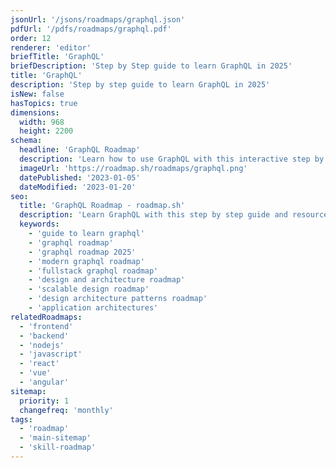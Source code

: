 ```yaml
---
jsonUrl: '/jsons/roadmaps/graphql.json'
pdfUrl: '/pdfs/roadmaps/graphql.pdf'
order: 12
renderer: 'editor'
briefTitle: 'GraphQL'
briefDescription: 'Step by Step guide to learn GraphQL in 2025'
title: 'GraphQL'
description: 'Step by step guide to learn GraphQL in 2025'
isNew: false
hasTopics: true
dimensions:
  width: 968
  height: 2200
schema:
  headline: 'GraphQL Roadmap'
  description: 'Learn how to use GraphQL with this interactive step by step guide in 2025. We also have resources and short descriptions attached to the roadmap items so you can get everything you want to learn in one place.'
  imageUrl: 'https://roadmap.sh/roadmaps/graphql.png'
  datePublished: '2023-01-05'
  dateModified: '2023-01-20'
seo:
  title: 'GraphQL Roadmap - roadmap.sh'
  description: 'Learn GraphQL with this step by step guide and resources.'
  keywords:
    - 'guide to learn graphql'
    - 'graphql roadmap'
    - 'graphql roadmap 2025'
    - 'modern graphql roadmap'
    - 'fullstack graphql roadmap'
    - 'design and architecture roadmap'
    - 'scalable design roadmap'
    - 'design architecture patterns roadmap'
    - 'application architectures'
relatedRoadmaps:
  - 'frontend'
  - 'backend'
  - 'nodejs'
  - 'javascript'
  - 'react'
  - 'vue'
  - 'angular'
sitemap:
  priority: 1
  changefreq: 'monthly'
tags:
  - 'roadmap'
  - 'main-sitemap'
  - 'skill-roadmap'
---
```

